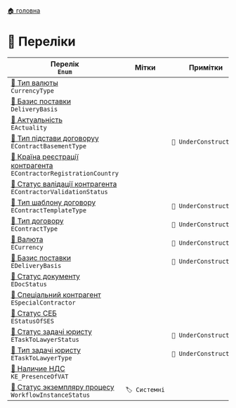 ﻿[🏠 головна](../README.MD)

# 🎲 Переліки

| Перелік </br> `Enum` | Мітки | Примітки |
| --- | --- | --- |
| [🎲 Тип валюты](./CurrencyType.md) </br> `CurrencyType` | | |
| [🎲 Базис поставки](./DeliveryBasis.md) </br> `DeliveryBasis` | | |
| [🎲 Актуальність](./EActuality.md) </br> `EActuality` | | |
| [🎲 Тип підстави договоруу](./EContractBasementType.md) </br> `EContractBasementType` | | `🚧 UnderConstruction` |
| [🎲 Країна реєстрації контрагента](./EContractorRegistrationCountry.md) </br> `EContractorRegistrationCountry` | | |
| [🎲 Статус валідації контрагента](./EContractorValidationStatus.md) </br> `EContractorValidationStatus` | | |
| [🎲 Тип шаблону договору](./EContractTemplateType.md) </br> `EContractTemplateType` | | `🚧 UnderConstruction` |
| [🎲 Тип договору](./EContractType.md) </br> `EContractType` | | `🚧 UnderConstruction` |
| [🎲 Валюта](./ECurrency.md) </br> `ECurrency` | | `🚧 UnderConstruction` |
| [🎲 Базис поставки](./EDeliveryBasis.md) </br> `EDeliveryBasis` | | `🚧 UnderConstruction` |
| [🎲 Статус документу](./EDocStatus.md) </br> `EDocStatus` | | |
| [🎲 Спеціальний контрагент](./ESpecialContractor.md) </br> `ESpecialContractor` | | |
| [🎲 Статус СЕБ](./EStatusOfSES.md) </br> `EStatusOfSES` | | |
| [🎲 Статус задачі юристу](./ETaskToLawyerStatus.md) </br> `ETaskToLawyerStatus` | | `🚧 UnderConstruction` |
| [🎲 Тип задачі юристу](./ETaskToLawyerType.md) </br> `ETaskToLawyerType` | | `🚧 UnderConstruction` |
| [🎲 Наличие НДС](./KE_PresenceOfVAT.md) </br> `KE_PresenceOfVAT` | | |
| [🎲 Статус экземпляру процесу](./WorkflowInstanceStatus.md) </br> `WorkflowInstanceStatus`  | `🏷️ Системні` | |